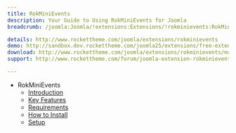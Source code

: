 ```yaml
---
title: RokMiniEvents
description: Your Guide to Using RokMiniEvents for Joomla
breadcrumb: /joomla:Joomla/!extensions:Extensions/!rokminievents:RokMiniEvents

details: http://www.rockettheme.com/joomla/extensions/rokminievents
demo: http://sandbox.dev.rockettheme.com/joomla25/extensions/free-extensions/rokminievents/
download: http://www.rockettheme.com/joomla/extensions/rokminievents/modal/downloads
support: http://www.rockettheme.com/forum/joomla-extension-rokminievents/

---
```


* RokMiniEvents
    * [Introduction]()
    * [Key Features](INDEX.md#key-features)
    * [Requirements](INDEX.md#requirements)
    * [How to Install](INDEX.md#how-to-install)
    * [Setup](rokminievents_use.md)